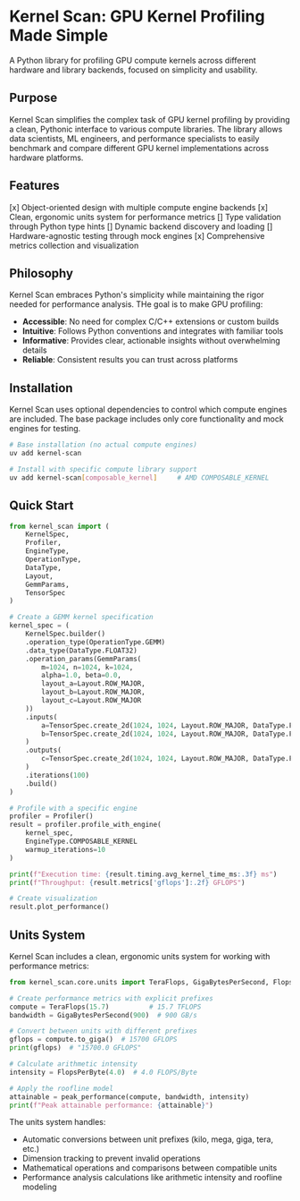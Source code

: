 # Kernel Scan: GPU Kernel Profiling Made Simple

A Python library for profiling GPU compute kernels across different hardware and library backends, focused on simplicity and usability.

## Purpose

Kernel Scan simplifies the complex task of GPU kernel profiling by providing a clean, Pythonic interface to various compute libraries. The library allows data scientists, ML engineers, and performance specialists to easily benchmark and compare different GPU kernel implementations across hardware platforms.

## Features

[x] Object-oriented design with multiple compute engine backends
[x] Clean, ergonomic units system for performance metrics
[] Type validation through Python type hints
[] Dynamic backend discovery and loading
[] Hardware-agnostic testing through mock engines
[x] Comprehensive metrics collection and visualization

## Philosophy

Kernel Scan embraces Python's simplicity while maintaining the rigor needed for performance analysis. THe goal is to make GPU profiling:

- **Accessible**: No need for complex C/C++ extensions or custom builds
- **Intuitive**: Follows Python conventions and integrates with familiar tools
- **Informative**: Provides clear, actionable insights without overwhelming details
- **Reliable**: Consistent results you can trust across platforms

## Installation

Kernel Scan uses optional dependencies to control which compute engines are included. The base package includes only core functionality and mock engines for testing.

```bash
# Base installation (no actual compute engines)
uv add kernel-scan

# Install with specific compute library support
uv add kernel-scan[composable_kernel]     # AMD COMPOSABLE_KERNEL
```

## Quick Start

```python
from kernel_scan import (
    KernelSpec,
    Profiler,
    EngineType,
    OperationType,
    DataType,
    Layout,
    GemmParams,
    TensorSpec
)

# Create a GEMM kernel specification
kernel_spec = (
    KernelSpec.builder()
    .operation_type(OperationType.GEMM)
    .data_type(DataType.FLOAT32)
    .operation_params(GemmParams(
        m=1024, n=1024, k=1024,
        alpha=1.0, beta=0.0,
        layout_a=Layout.ROW_MAJOR,
        layout_b=Layout.ROW_MAJOR,
        layout_c=Layout.ROW_MAJOR
    ))
    .inputs(
        a=TensorSpec.create_2d(1024, 1024, Layout.ROW_MAJOR, DataType.FLOAT32),
        b=TensorSpec.create_2d(1024, 1024, Layout.ROW_MAJOR, DataType.FLOAT32)
    )
    .outputs(
        c=TensorSpec.create_2d(1024, 1024, Layout.ROW_MAJOR, DataType.FLOAT32)
    )
    .iterations(100)
    .build()
)

# Profile with a specific engine
profiler = Profiler()
result = profiler.profile_with_engine(
    kernel_spec,
    EngineType.COMPOSABLE_KERNEL
    warmup_iterations=10
)

print(f"Execution time: {result.timing.avg_kernel_time_ms:.3f} ms")
print(f"Throughput: {result.metrics['gflops']:.2f} GFLOPS")

# Create visualization
result.plot_performance()
```

## Units System

Kernel Scan includes a clean, ergonomic units system for working with performance metrics:

```python
from kernel_scan.core.units import TeraFlops, GigaBytesPerSecond, FlopsPerByte, peak_performance

# Create performance metrics with explicit prefixes
compute = TeraFlops(15.7)          # 15.7 TFLOPS
bandwidth = GigaBytesPerSecond(900)  # 900 GB/s

# Convert between units with different prefixes
gflops = compute.to_giga()  # 15700 GFLOPS
print(gflops)  # "15700.0 GFLOPS"

# Calculate arithmetic intensity
intensity = FlopsPerByte(4.0)  # 4.0 FLOPS/Byte

# Apply the roofline model
attainable = peak_performance(compute, bandwidth, intensity)
print(f"Peak attainable performance: {attainable}")
```

The units system handles:
- Automatic conversions between unit prefixes (kilo, mega, giga, tera, etc.)
- Dimension tracking to prevent invalid operations
- Mathematical operations and comparisons between compatible units
- Performance analysis calculations like arithmetic intensity and roofline modeling
